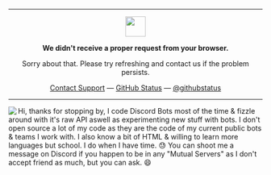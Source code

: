 
<hr>
<p align="center">
	<img width="40" src="https://github.githubassets.com/images/spinners/octocat-spinner-64.gif">
<p align="center"><strong>We didn't receive a proper request from your browser.</strong></p>
<p align="center">Sorry about that. Please try refreshing and contact us if the problem persists.</p>
<p align="center">
	<a href="https://www.youtube.com/watch?v=dQw4w9WgXcQ">Contact Support</a> —
	<a href="https://www.youtube.com/watch?v=dQw4w9WgXcQ">GitHub Status</a> —
	<a href="https://www.youtube.com/watch?v=dQw4w9WgXcQ">@githubstatus</a>
</p>
<p></p>
<p></p>
</p>

<hr>

<a href="https://discord.com/users/503215722407657478">
  <img src="https://lanyard-profile-readme.vercel.app/api/503215722407657478" align="left" />
</a>
Hi, thanks for stopping by, I code Discord Bots most of the time & fizzle around with it's raw API aswell as experimenting new stuff with bots. I don't open source a lot of my code as they are the code of my current public bots & teams I work with. I also know a bit of HTML & willing to learn more languages but school. I do when I have time. 😓 You can shoot me a message on Discord if you happen to be in any "Mutual Servers" as I don't accept friend as much, but you can ask. 😄
